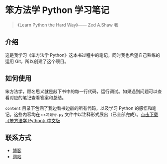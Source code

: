 # 笨方法学 Python 学习笔记
> 《Learn Python the Hard Way》—— Zed A.Shaw 著

## 介绍
这是我学习《笨方法学 Python》这本书过程中的笔记，同时我也希望自己熟练的运用 Git，所以创建了这个项目。

## 如何使用
笨方法学，顾名思义就是敲下书中的每一行代码，运行调试。如果遇到问题可以查看对应的笔记查看答案和总结。

`content` 目录下包涵了我边看书边敲的所有代码，以及学习 Python 的感悟和笔记。这些内容均在 `ex习题号.py` 文件中以注释形式展出（已全部完成）。[点击下载《笨方法学 Python》中文版](https://www.gitbook.com/download/pdf/book/flyouting/learn-python-the-hard-way-cn)


## 联系方式
- [博客](http://www.cnblogs.com/xueweihan/)
- [网站](https://hellogithub.com/)